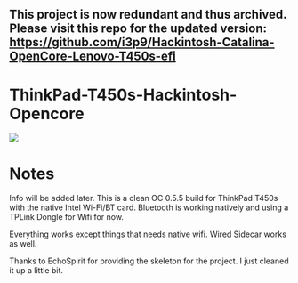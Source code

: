 ## This project is now redundant and thus archived. Please visit this repo for the updated version: https://github.com/i3p9/Hackintosh-Catalina-OpenCore-Lenovo-T450s-efi 

# ThinkPad-T450s-Hackintosh-Opencore

![](https://i.imgur.com/dcGAwin.png)

# Notes

Info will be added later. This is a clean OC 0.5.5 build for ThinkPad T450s with the native Intel Wi-Fi/BT card. Bluetooth is working natively and using a TPLink Dongle for Wifi for now. 



Everything works except things that needs native wifi. Wired Sidecar works as well. 





Thanks to EchoSpirit for providing the skeleton for the project. I just cleaned it up a little bit. 
